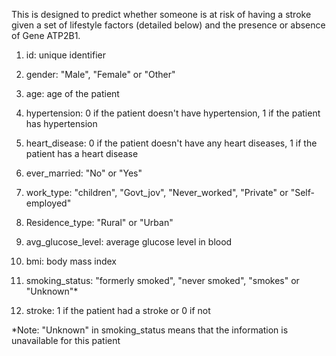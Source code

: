 This is designed to predict whether someone is at risk of having a stroke given a set of lifestyle factors (detailed below) and the presence or absence of Gene ATP2B1. 

1) id: unique identifier
  
2) gender: "Male", "Female" or "Other"
   
3) age: age of the patient
   
4) hypertension: 0 if the patient doesn't have hypertension, 1 if the patient has hypertension
   
5) heart_disease: 0 if the patient doesn't have any heart diseases, 1 if the patient has a heart disease
    
6) ever_married: "No" or "Yes"
    
7) work_type: "children", "Govt_jov", "Never_worked", "Private" or "Self-employed"
    
8) Residence_type: "Rural" or "Urban"
    
9) avg_glucose_level: average glucose level in blood
    
10) bmi: body mass index
    
11) smoking_status: "formerly smoked", "never smoked", "smokes" or "Unknown"*
    
12) stroke: 1 if the patient had a stroke or 0 if not
    
*Note: "Unknown" in smoking_status means that the information is unavailable for this patient
